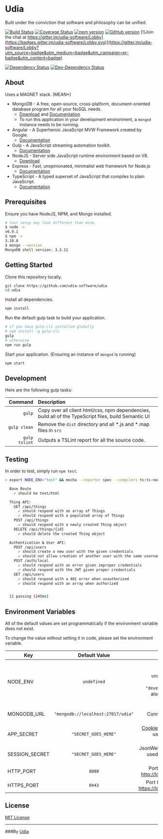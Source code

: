 # Udia

Built under the conviction that software and philosophy can be unified.

[![Build Status](https://travis-ci.org/udia-software/udia.svg?branch=master)](https://travis-ci.org/udia-software/udia)
[![Coverage Status](https://coveralls.io/repos/github/udia-software/udia/badge.svg?branch=master)](https://coveralls.io/github/udia-software/udia?branch=master)
[![npm version](https://badge.fury.io/js/udia.svg)](https://badge.fury.io/js/udia)
[![GitHub version](https://badge.fury.io/gh/udia-software%2Fudia.svg)](https://badge.fury.io/gh/udia-software%2Fudia)
[![Join the chat at https://gitter.im/udia-software/Lobby](https://badges.gitter.im/udia-software/Lobby.svg)](https://gitter.im/udia-software/Lobby?utm_source=badge&utm_medium=badge&utm_campaign=pr-badge&utm_content=badge)

[![Dependency Status](https://img.shields.io/david/udia-software/udia.svg)](https://david-dm.org/udia-software/udia)
[![Dev-Dependency Status](https://img.shields.io/david/dev/udia-software/udia.svg)](https://david-dm.org/udia-software/udia#info=devDependencies)

## About

Uses a MAGNET stack. (MEAN*)
* MongoDB - A free, open-source, cross-platform, document-oriented database program for all your NoSQL needs.
  * [Download](https://www.mongodb.com/download-center#community) and [Documentation](https://docs.mongodb.com/)
  * To run this application in your development environment, a `mongod` instance needs to be running.
* Angular - A Superheroic JavaScript MVW Framework created by Google.
  * [Documentation](https://angular.io/docs/ts/latest/)
* Gulp - A JavaScript streaming automation toolkit.
  * [Documentation](https://github.com/gulpjs/gulp/blob/master/docs/getting-started.md)
* NodeJS - Server side JavaScript runtime environment based on V8.
  * [Download](https://nodejs.org/en/download/)
* Express - Fast, unopinionated, minimalist web framework for Node.js
  * [Documentation](http://expressjs.com/en/4x/api.html)
* TypeScript - A typed superset of JavaScript that compiles to plain JavaScript.
  * [Documentation](https://www.typescriptlang.org/docs/tutorial.html)

## Prerequisites

Ensure you have NodeJS, NPM, and Mongo installed.
```bash
# Your setup may look different than mine.
$ node -v
v6.9.1
$ npm -v
3.10.8
$ mongo --version
MongoDB shell version: 3.2.11
```

## Getting Started

Clone this repository locally.
```bash
git clone https://github.com/udia-software/udia
cd udia
```

Install all dependencies.
```bash
npm install
```

Run the default gulp task to build your application.
```bash
# if you have gulp-cli installed globally
# npm install -g gulp-cli
gulp
# otherwise
npm run gulp
```

Start your application. (Ensuring an instance of `mongod` is running)
```bash
npm start
```

## Development

Here are the following gulp tasks:

| Command | Description |
|--------:|:----------- |
| `gulp`  | Copy over all client html/css, npm dependencies, build all of the TypeScript files, build Semantic UI |
| `gulp clean` | Remove the `dist` directory and all *.js and *.map files in `src` |
| `gulp tslint` | Outputs a TSLint report for all the source code. |

## Testing

In order to test, simply run `npm test`.

```bash
> export NODE_ENV="test" && mocha --reporter spec --compilers ts:ts-node/register test/**/*.test.ts

  Base Route
    ✓ should be text/html

  Thing API:
    GET /api/things
      ✓ should respond with an array of Things
      ✓ should respond with a populated array of Things
    POST /api/things
      ✓ should respond with a newly created Thing object
    DELETE /api/things/{id}
      ✓ should delete the created Thing object

  Authentication & User API:
    POST /api/users
      ✓ should create a new user with the given credentials
      ✓ should not allow creation of another user with the same username
    POST /auth/local
      ✓ should respond with an error given improper credentials
      ✓ should respond with the JWT given proper credentials
    GET /api/users
      ✓ should respond with a 401 error when unauthorized
      ✓ should respond with an array when authorized


  11 passing (245ms)
```

## Environment Variables

All of the default values are set programmatically if the environment variable does not exist.

To change the value without setting it in code, please set the environment variable.


| Key            | Default Value                      |Description|
| -------------- |:----------------------------------:|----------:|
| NODE_ENV       | `undefined`                        | The node environment. `undefined` will be equivalent to `"development"`. Can also be `"test"` or `"production"`. |
| MONGODB_URL    | `"mongodb://localhost:27017/udia"` | The Mongo Connection String. ([See spec.](https://docs.mongodb.com/manual/reference/connection-string/)) |
| APP_SECRET     | `"SECRET_GOES_HERE"`               | [Cookie Parser secret](https://github.com/expressjs/cookie-parser#cookieparsersecret-options) used for signing cookies. |
| SESSION_SECRET | `"SECRET_GOES_HERE"`               | JsonWebToken secret used to sign all the tokens. |
| HTTP_PORT      | `8080`                             | Port to serve http. [http://localhost:8080](http://localhost:8080) |
| HTTPS_PORT     | `8443`                             | Port to serve https. [https://localhost:8443](https://localhost:8443) |

## License

[MIT License](LICENSE)

---

###By [Udia](https://udia.ca)
